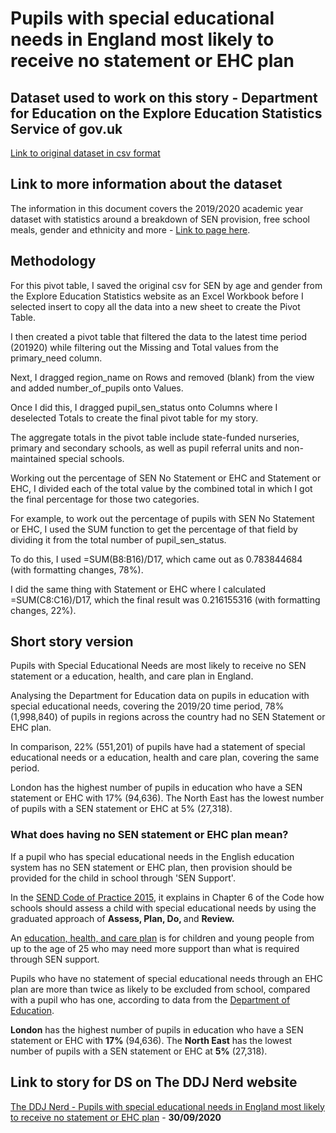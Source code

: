# Pupils with special educational needs in England most likely to receive no statement or EHC plan

## Dataset used to work on this story - Department for Education on the Explore Education Statistics Service of gov.uk
[Link to original dataset in csv format](https://data.explore-education-statistics.service.gov.uk/api/download/special-educational-needs-in-england/2019-20/data/sen_age_gender.csv)

## Link to more information about the dataset
The information in this document covers the 2019/2020 academic year dataset with statistics around a breakdown of SEN provision, free school meals, gender and ethnicity and more -
[Link to page here](https://explore-education-statistics.service.gov.uk/find-statistics/special-educational-needs-in-england).

## Methodology
For this pivot table, I saved the original csv for SEN by age and gender from the Explore Education Statistics website as an Excel Workbook before I selected insert to copy all the data into a new sheet to create the Pivot Table.

I then created a pivot table that filtered the data to the latest time period (201920) while filtering out the Missing and Total values from the primary_need column.

Next, I dragged region_name on Rows and removed (blank) from the view and added number_of_pupils onto Values.

Once I did this, I dragged pupil_sen_status onto Columns where I deselected Totals to create the final pivot table for my story.

The aggregate totals in the pivot table include state-funded nurseries, primary and secondary schools, as well as pupil referral units and non-maintained special schools.

Working out the percentage of SEN No Statement or EHC and Statement or EHC, I divided each of the total value by the combined total in which I got the final percentage for those two categories.

For example, to work out the percentage of pupils with SEN No Statement or EHC, I used the SUM function to get the percentage of that field by dividing it from the total number of pupil_sen_status.

To do this, I used =SUM(B8:B16)/D17, which came out as 0.783844684 (with formatting changes, 78%).

I did the same thing with Statement or EHC where I calculated =SUM(C8:C16)/D17, which the final result was 0.216155316 (with formatting changes, 22%).

## Short story version

Pupils with Special Educational Needs are most likely to receive no SEN statement or a education, health, and care plan in England.

Analysing the Department for Education data on pupils in education with special educational needs, covering the 2019/20 time period, 78% (1,998,840) of pupils in regions across the country had no SEN Statement or EHC plan.

In comparison, 22% (551,201) of pupils have had a statement of special educational needs or a education, health and care plan, covering the same period.

London has the highest number of pupils in education who have a SEN statement or EHC with 17% (94,636). The North East has the lowest number of pupils with a SEN statement or EHC at 5% (27,318).

<h3><strong>What does having no SEN statement or EHC plan mean? </strong></h3>

<p>If a pupil who has special educational needs in the English education system has no SEN statement or EHC plan, then provision should be provided for the child in school through 'SEN Support'.</p>

<p>In the <a href="https://assets.publishing.service.gov.uk/government/uploads/system/uploads/attachment_data/file/398815/SEND_Code_of_Practice_January_2015.pdf">SEND Code of Practice 2015</a>, it explains in Chapter 6 of the Code how schools should assess a child with special educational needs by using the graduated approach of <strong>Assess, Plan, Do, </strong>and <strong>Review.</strong></p>

<p>An <a href="https://www.gov.uk/children-with-special-educational-needs/extra-SEN-help">education, health, and care plan</a> is for children and young people from up to the age of 25 who may need more support than what is required through SEN support.</p>

<p>Pupils who have no statement of special educational needs through an EHC plan are more than twice as likely to be excluded from school, compared with a pupil who has one, according to data from the <a href="https://explore-education-statistics.service.gov.uk/find-statistics/permanent-and-fixed-period-exclusions-in-england">Department of Education</a>.</p>

<p><strong>London</strong> has the highest number of pupils in education who have a SEN statement or EHC with <strong>17%</strong> (94,636). The <strong>North East</strong> has the lowest number of pupils with a SEN statement or EHC at <strong>5%</strong> (27,318).</p>

## Link to story for DS on The DDJ Nerd website
[The DDJ Nerd - Pupils with special educational needs in England most likely to receive no statement or EHC plan](https://theddjnerd.wordpress.com/2020/09/30/pupils-sen-statement-ehc-plan/) - <strong>30/09/2020</strong>
